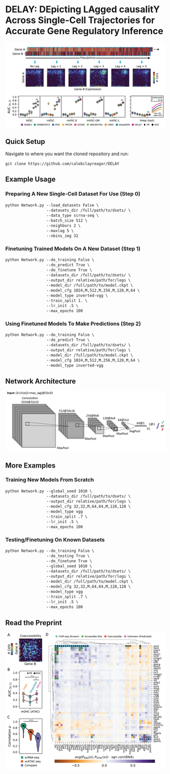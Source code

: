 # DELAY: DEpicting LAgged causalitY Across Single-Cell Trajectories for Accurate Gene Regulatory Inference

![DELAY](figures/DELAY.png)

## Quick Setup

Navigate to where you want the cloned repository and run:

```
git clone https://github.com/calebclayreagor/DELAY
```

## Example Usage

### Preparing A New Single-Cell Dataset For Use (Step 0)

```
python Network.py --load_datasets False \
                  --datasets_dir /full/path/to/dsets/ \
                  --data_type scrna-seq \
                  --batch_size 512 \
                  --neighbors 2 \
                  --maxlag 5 \
                  --nbins_img 32
```

### Finetuning Trained Models On A New Dataset (Step 1)

```
python Network.py --do_training False \
                  --do_predict True \
                  --do_finetune True \
                  --datasets_dir /full/path/to/dsets/ \
                  --output_dir relative/path/for/logs \
                  --model_dir /full/path/to/model.ckpt \
                  --model_cfg 1024,M,512,M,256,M,128,M,64 \
                  --model_type inverted-vgg \
                  --train_split 1. \
                  --lr_init .5 \
                  --max_epochs 100
```

### Using Finetuned Models To Make Predictions (Step 2)

```
python Network.py --do_training False \
                  --do_predict True \
                  --datasets_dir /full/path/to/dsets/ \
                  --output_dir relative/path/for/logs \
                  --model_dir /full/path/to/model.ckpt \
                  --model_cfg 1024,M,512,M,256,M,128,M,64 \
                  --model_type inverted-vgg
```

## Network Architecture

![Network](figures/network.png)

## More Examples

### Training New Models From Scratch

```
python Network.py --global_seed 1010 \
                  --datasets_dir /full/path/to/dsets/ \
                  --output_dir relative/path/for/logs \
                  --model_cfg 32,32,M,64,64,M,128,128 \
                  --model_type vgg
                  --train_split .7 \
                  --lr_init .5 \
                  --max_epochs 100    
```

### Testing/Finetuning On Known Datasets

```
python Network.py --do_training False \
                  --do_testing True \
                  --do_finetune True \
                  --global_seed 1010 \
                  --datasets_dir /full/path/to/dsets/ \
                  --output_dir relative/path/for/logs \
                  --model_dir /full/path/to/model.ckpt \
                  --model_cfg 32,32,M,64,64,M,128,128 \
                  --model_type vgg
                  --train_split .7 \
                  --lr_init .5 \
                  --max_epochs 100            
```

## Read the Preprint

![haircell-GRN](figures/haircell-GRN.png)
